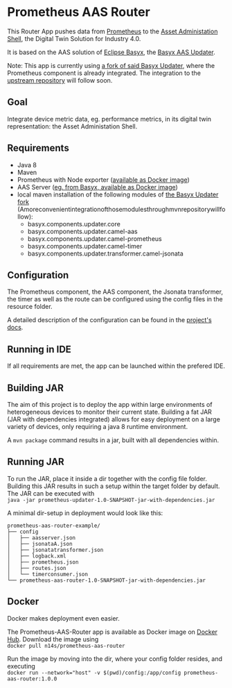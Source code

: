 # Prometheus AAS Router

This Router App pushes data from [Prometheus](https://prometheus.io/) to the [Asset Administation Shell](https://www.plattform-i40.de/IP/Redaktion/EN/Standardartikel/specification-administrationshell.html), the Digital Twin Solution for Industry 4.0.

It is based on the AAS solution of [Eclipse Basyx](https://www.eclipse.org/basyx/), the [Basyx AAS Updater](https://github.com/eclipse-basyx/basyx-java-components/tree/feature/updater/basyx.components/basyx.components.updater).

Note:
This app is currently using [a fork of said Basyx Updater](https://github.com/n14s/basyx-java-components/tree/n14s/feature/prometheus-updater/basyx.components/basyx.components.updater), where the Prometheus component is already integrated. The integration to the [upstream repository](https://github.com/eclipse-basyx/basyx-java-components/tree/feature/updater/basyx.components/basyx.components.updater) will follow soon.

## Goal

Integrate device metric data, eg. performance metrics, in its digital twin representation: the Asset Administation Shell.

## Requirements

- Java 8
- Maven
- Prometheus with Node exporter ([available as Docker image](https://prometheus.io/docs/prometheus/latest/installation/#using-docker))
- AAS Server ([eg. from Basyx, available as Docker image](https://wiki.eclipse.org/BaSyx_/_Documentation_/_Components_/_AAS_Server))
- local maven installation of the following modules of [the Basyx Updater fork](https://github.com/n14s/basyx-java-components/tree/n14s/feature/prometheus-updater/basyx.components/basyx.components.updater)  
  (Amoreconvenientintegrationofthosemodulesthroughmvnrepositorywillfollow):
  - basyx.components.updater.core
  - basyx.components.updater.camel-aas
  - basyx.components.updater.camel-prometheus
  - basyx.components.updater.camel-timer
  - basyx.components.updater.transformer.camel-jsonata

## Configuration

The Prometheus component, the AAS component, the Jsonata transformer, the timer as well as the route can be configured using the config files in the resource folder.

A detailed description of the configuration can be found in the [project's docs](https://github.com/n14s/basyx-java-components/tree/feature/updater/basyx.components/basyx.components.updater).

## Running in IDE

If all requirements are met, the app can be launched within the prefered IDE.

## Building JAR

The aim of this project is to deploy the app within large environments of heterogeneous devices to monitor their current state.
Building a fat JAR (JAR with dependencies integrated) allows for easy deployment on a large variety of devices, only requiring a java 8 runtime environment.

A `mvn package` command results in a jar, built with all dependencies within.

## Running JAR

To run the JAR, place it inside a dir together with the config file folder.
Building this JAR results in such a setup within the target folder by default.
The JAR can be executed with  
`java -jar prometheus-updater-1.0-SNAPSHOT-jar-with-dependencies.jar`

A minimal dir-setup in deployment would look like this:

```
prometheus-aas-router-example/
├── config
│   ├── aasserver.json
│   ├── jsonataA.json
│   ├── jsonatatransformer.json
│   ├── logback.xml
│   ├── prometheus.json
│   ├── routes.json
│   └── timerconsumer.json
└── prometheus-aas-router-1.0-SNAPSHOT-jar-with-dependencies.jar
```

## Docker

Docker makes deployment even easier.

The Prometheus-AAS-Router app is available as Docker image on [Docker Hub](https://hub.docker.com/r/n14s/prometheus-aas-router).
Download the image using  
`docker pull n14s/prometheus-aas-router`

Run the image by moving into the dir, where your config folder resides, and executing  
`docker run --network="host" -v $(pwd)/config:/app/config prometheus-aas-router:1.0.0`
